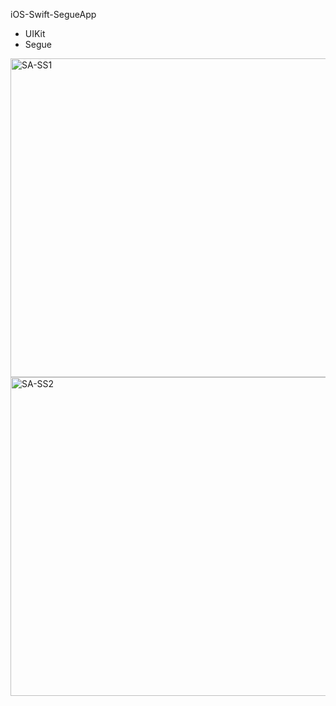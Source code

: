 iOS-Swift-SegueApp

- UIKit
- Segue

<img width="510" alt="SA-SS1" src="https://user-images.githubusercontent.com/82319635/224510305-3d417e34-752a-4367-8b9f-3166b9d4d5fd.png">
<img width="510" alt="SA-SS2" src="https://user-images.githubusercontent.com/82319635/224510308-2eaba500-49e9-4609-b758-cb88e27a4135.png">
